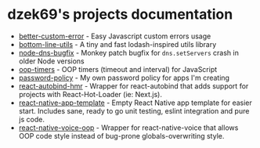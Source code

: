 # dzek69's projects documentation

- [better-custom-error](https://dzek69.github.io/better-custom-error) - Easy Javascript custom errors usage 
- [bottom-line-utils](https://dzek69.github.io/bottom-line) - A tiny and fast lodash-inspired utils library
- [node-dns-bugfix](https://dzek69.github.io/node-dns-bugfix) - Monkey patch bugfix for `dns.setServers` crash in older
Node versions
- [oop-timers](https://dzek69.github.io/oop-timers) - OOP timers (timeout and interval) for JavaScript
- [password-policy](https://dzek69.github.io/password-policy) - My own password policy for apps I'm creating
- [react-autobind-hmr](https://dzek69.github.io/react-autobind-hmr) - Wrapper for react-autobind that adds support for
projects with React-Hot-Loader (ie: Next.js).
- [react-native-app-template](https://dzek69.github.io/react-native-app-template) - Empty React Native app template for
easier start. Includes sane, ready to go unit testing, eslint integration and pure js code.
- [react-native-voice-oop](https://dzek69.github.io/react-native-voice-oop) - Wrapper for react-native-voice that allows
OOP code style instead of bug-prone globals-overwriting style.
